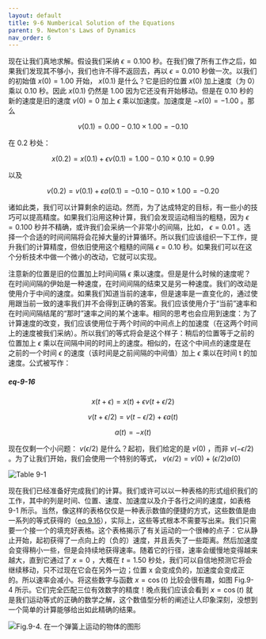 ```yaml
---
layout: default
title: 9-6 Numberical Solution of the Equations
parent: 9. Newton's Laws of Dynamics
nav_order: 6
---
```

现在让我们真地求解。假设我们采纳 $\epsilon=0.100$ 秒。在我们做了所有工作之后，如果我们发现其不够小，我们也许不得不返回去，再以 $\epsilon=0.010$ 秒做一次。以我们的初始值 $x(0)=1.00$ 开始， $x(0.1)$ 是什么？它是旧的位置 $x(0)$ 加上速度（为 0）乘以 0.10 秒。因此 $x(0.1)$ 仍然是 1.00 因为它还没有开始移动。但是在 0.10 秒的新的速度是旧的速度 $v(0)=0$ 加上 $\epsilon$ 乘以加速度。加速度是 $-x(0)=-1.00$ 。那么

$$v(0.1)=0.00-0.10\times{1.00}=-0.10$$

在 0.2 秒处：

$$x(0.2)=x(0.1)+\epsilon{v(0.1)}=1.00-0.10\times{0.10}=0.99$$

以及

$$v(0.2)=v(0.1)+\epsilon{a(0.1)}=-0.10-0.10\times{1.00}=-0.20$$

诸如此类，我们可以计算剩余的运动。然而，为了达成特定的目标，有一些小的技巧可以提高精度。如果我们沿用这种计算，我们会发现运动相当的粗糙，因为 $\epsilon=0.100$ 秒并不精确，或许我们会采纳一个非常小的间隔，比如， $\epsilon=0.01$ 。选择一个合适的时间间隔将会花掉大量的计算循环。所以我们应该组织一下工作，提升我们的计算精度，但依旧使用这个粗糙的间隔 $\epsilon=0.10$ 秒。如果我们可以在这个分析技术中做一个微小的改动，它就可以实现。

注意新的位置是旧的位置加上时间间隔 $\epsilon$ 乘以速度。但是是什么时候的速度呢？在时间间隔的伊始是一种速度，在时间间隔的结束又是另一种速度。我们的改动是使用介于中间的速度。如果我们知道当前的速率，但是速率是一直变化的，通过使用跟当前一致的速率我们并不会得到正确的答案。我们应该使用介于“当前”速率和在时间间隔结尾的“那时”速率之间的某个速率。相同的思考也会应用到速度：为了计算速度的改变，我们应该使用位于两个时间的中间点上的加速度（在这两个时间上的速度被我们采纳）。所以我们的等式将会是这个样子：稍后的位置等于之前的位置加上 $\epsilon$ 乘以在间隔中间的时间上的速度。相似的，在这个中间点的速度是在之前的一个时间 $\epsilon$ 的速度（该时间是之前间隔的中间值）加上 $\epsilon$ 乘以在时间 t 的加速度。公式被写作：

##### eq-9-16

$$x(t+\epsilon)=x(t)+\epsilon{v(t+\epsilon{/2})}$$

$$v(t+\epsilon{/2})=v(t-\epsilon{/2})+\epsilon{a(t)}$$

$$a(t)=-x(t)$$

现在仅剩一个小问题： $v(\epsilon{/2})$ 是什么？起初，我们给定的是 $v(0)$ ，而非 $v(-\epsilon{/2})$ 。为了让我们开始，我们会使用一个特别的等式， $v(\epsilon{/2})=v(0)+(\epsilon{/2})a(0)$

![Table 9-1](/notes-of-feynman-lectures-on-physics/assets/volume-1/table-9-1.png)

现在我们已经准备好完成我们的计算。我们或许可以以一种表格的形式组织我们的工作，其中的列是时间、位置、速度、加速度以及介于各行之间的速度，如表格 9-1 所示。当然，像这样的表格仅仅是一种表示数值的便捷的方式，这些数值是由一系列的等式获得的（[eq.9.16](/notes-of-feynman-lectures-on-physics/volume-1/9-newton's-laws-of-dynamics/9-6-numberical-solution-of-the-equations.html#eq-9-16)），实际上，这些等式根本不需要写出来。我们只需要一个接一个的填充好表格。这个表格揭示了有关运动的一个很棒的点子：它从静止开始，起初获得了一点向上的（负的）速度，并且丢失了一些距离。然后加速度会变得稍小一些，但是会持续地获得速率。随着它的行径，速率会缓慢地变得越来越大，直到它通过了 $x=0$ ，大概在 $t=1.50$ 秒处，我们可以自信地预测它将会继续移动，只不过现在它会在另外一边；位置 x 会变成负的，加速度会变成正的。所以速率会减小。将这些数字与函数 $x=\cos(t)$ 比较会很有趣，如图 Fig.9-4 所示。它们完全匹配三位有效数字的精度！晚点我们应该会看到 $x=\cos(t)$ 就是我们运动等式的正确的数学之解，这个数值型分析的阐述让人印象深刻，没想到一个简单的计算能够给出如此精确的结果。

![Fig.9-4. 在一个弹簧上运动的物体的图形](/notes-of-feynman-lectures-on-physics/assets/volume-1/fig-9-4.png)